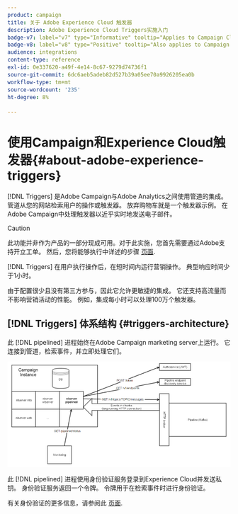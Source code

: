 ```yaml
---
product: campaign
title: 关于 Adobe Experience Cloud 触发器
description: Adobe Experience Cloud Triggers实施入门
badge-v7: label="v7" type="Informative" tooltip="Applies to Campaign Classic v7"
badge-v8: label="v8" type="Positive" tooltip="Also applies to Campaign v8"
audience: integrations
content-type: reference
exl-id: 0e337620-a49f-4e14-8c67-9279d74736f1
source-git-commit: 6dc6aeb5adeb82d527b39a05ee70a9926205ea0b
workflow-type: tm+mt
source-wordcount: '235'
ht-degree: 8%

---
```


# 使用Campaign和Experience Cloud触发器{#about-adobe-experience-triggers}



[!DNL Triggers] 是Adobe Campaign与Adobe Analytics之间使用管道的集成。 管道从您的网站检索用户的操作或触发器。 放弃购物车就是一个触发器示例。 在Adobe Campaign中处理触发器以近乎实时地发送电子邮件。

>[!CAUTION]
>
>此功能并非作为产品的一部分现成可用。对于此实施，您首先需要通过Adobe支持开立工单。 然后，您将能够执行中详述的步骤 [页面](../../integrations/using/configuring-pipeline.md#prerequisites).

[!DNL Triggers] 在用户执行操作后，在短时间内运行营销操作。 典型响应时间少于1小时。

由于配置很少且没有第三方参与，因此它允许更敏捷的集成。
它还支持高流量而不影响营销活动的性能。 例如，集成每小时可以处理100万个触发器。

## [!DNL Triggers] 体系结构 {#triggers-architecture}

此 [!DNL pipelined] 进程始终在Adobe Campaign marketing server上运行。 它连接到管道，检索事件，并立即处理它们。

![](assets/triggers_2.png)

此 [!DNL pipelined] 进程使用身份验证服务登录到Experience Cloud并发送私钥。 身份验证服务返回一个令牌。 令牌用于在检索事件时进行身份验证。

有关身份验证的更多信息，请参阅此 [页面](../../integrations/using/configuring-adobe-io.md).
